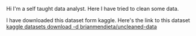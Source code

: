 Hi I'm a self taught data analyst. Here I have tried to clean some data. 


I have downloaded this dataset form kaggle. Here's the link to this dataset
[kaggle datasets download -d brianmendieta/uncleaned-data](https://www.kaggle.com/datasets/brianmendieta/uncleaned-data)
